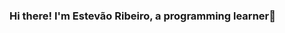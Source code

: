 ### Hi there! I'm Estevão Ribeiro, a programming learner👋

<!--
**estevaorib/estevaorib** is a ✨ _special_ ✨ repository because its `README.md` (this file) appears on your GitHub profile.

Here are some ideas to get you started:

- 🔭 I'm currently studying the 2nd year of computing at IFNMG
- 🌱 Learning OOP, Databases and WEB
- 🏠 Montes Claros, Minas Gerais, Brazil
-->
